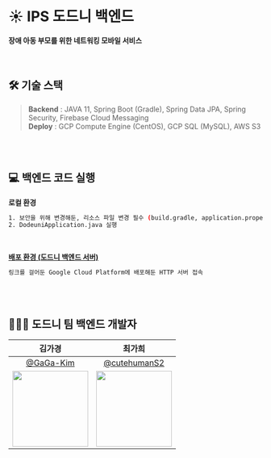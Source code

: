 # ☀ IPS 도드니 백엔드
**장애 아동 부모를 위한 네트워킹 모바일 서비스**<br/>
<br/><br/>

## 🛠 기술 스택
> **Backend** : JAVA 11, Spring Boot (Gradle), Spring Data JPA, Spring Security, Firebase Cloud Messaging<br/>
> **Deploy** : GCP Compute Engine (CentOS), GCP SQL (MySQL), AWS S3

<br/><br/>

## 💻 백엔드 코드 실행
**로컬 환경**

```bash
1. 보안을 위해 변경해둔, 리소스 파일 변경 필수 (build.gradle, application.properties, dodeuni-firebase-adminsdk-2d8eu-87c0a9bcfb.json)
2. DodeuniApplication.java 실행
```
<br/>

**[배포 환경 (도드니 백엔드 서버)](http://34.64.117.48:8080/)**
```bash
링크를 걸어둔 Google Cloud Platform에 배포해둔 HTTP 서버 접속
```
<br/><br/>

## 👩🏻‍💻 도드니 팀 백엔드 개발자 
| 김가경 | 최가희 |
| :-: | :-: |
| [@GaGa-Kim](https://github.com/GaGa-Kim) | [@cutehumanS2](https://github.com/cutehumanS2) |
|<img src="https://github.com/GaGa-Kim.png" style="width:150px; height:150px;">|<img src="https://github.com/cutehumanS2.png" style="width:150px; height:150px;">|
